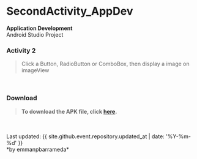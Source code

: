 # SecondActivity_AppDev

**Application Development**<br>
Android Studio Project

### **Activity 2**
> Click a Button, RadioButton or ComboBox, then display a image on imageView
<br>

### **Download**
> **To download the APK file, click [here](https://github.com/emmanpbarrameda/SecondActivity_AppDev/raw/main/BugRangers_AppDev_Act2-Apk.apk).**
<br>
<br>
Last updated: {{ site.github.event.repository.updated_at | date: '%Y-%m-%d' }} <br>
*by emmanpbarrameda*
